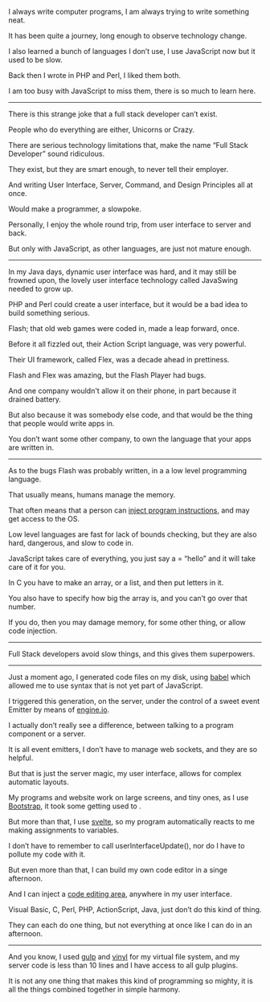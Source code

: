 I always write computer programs,
I am always trying to write something neat.

It has been quite a journey,
long enough to observe technology change.

I also learned a bunch of languages I don’t use,
I use JavaScript now but it used to be slow.

Back then I wrote in PHP and Perl,
I liked them both.

I am too busy with JavaScript to miss them,
there is so much to learn here.

---

There is this strange joke
that a full stack developer can’t exist.

People who do everything are either,
Unicorns or Crazy.

There are serious technology limitations that,
make the name “Full Stack Developer” sound ridiculous.

They exist, but they are smart enough,
to never tell their employer.

And writing User Interface, Server,
Command, and Design Principles all at once.

Would make a programmer,
a slowpoke.

Personally, I enjoy the whole round trip,
from user interface to server and back.

But only with JavaScript, as other languages,
are just not mature enough.

---

In my Java days, dynamic user interface was hard, and it may still be frowned upon,
the lovely user interface technology called JavaSwing needed to grow up.

PHP and Perl could create a user interface,
but it would be a bad idea to build something serious.

Flash; that old web games were coded in,
made a leap forward, once.

Before it all fizzled out, their Action Script language,
was very powerful.

Their UI framework, called Flex,
was a decade ahead in prettiness.

Flash and Flex was amazing,
but the Flash Player had bugs.

And one company wouldn't allow it on their phone,
in part because it drained battery.

But also because it was somebody else code,
and that would be the thing that people would write apps in.

You don’t want some other company,
to own the language that your apps are written in.

---

As to the bugs Flash was probably written,
in a a low level programming language.

That usually means,
humans manage the memory.

That often means that a person can [inject program instructions][1],
and may get access to the OS.

Low level languages are fast for lack of bounds checking,
but they are also hard, dangerous, and slow to code in.

JavaScript takes care of everything,
you just say a = “hello” and it will take care of it for you.

In C you have to make an array, or a list,
and then put letters in it.

You also have to specify how big the array is,
and you can’t go over that number.

If you do, then you may damage memory,
for some other thing, or allow code injection.

---

Full Stack developers avoid slow things,
and this gives them superpowers.

---

Just a moment ago, I generated code files on my disk,
using [babel][A] which allowed me to use syntax that is not yet part of JavaScript.

I triggered this generation, on the server,
under the control of a sweet event Emitter by means of [engine.io][B].

I actually don’t really see a difference,
between talking to a program component or a server.

It is all event emitters, I don’t have to manage web sockets,
and they are so helpful.

But that is just the server magic,
my user interface, allows for complex automatic layouts.

My programs and website work on large screens, and tiny ones,
as I use [Bootstrap][C], it took some getting used to .

But more than that, I use [svelte][D],
so my program automatically reacts to me making assignments to variables.

I don’t have to remember to call userInterfaceUpdate(),
nor do I have to pollute my code with it.

But even more than that,
I can build my own code editor in a singe afternoon.

And I can inject a [code editing area][E],
anywhere in my user interface.

Visual Basic, C, Perl, PHP, ActionScript, Java,
just don’t do this kind of thing.

They can each do one thing,
but not everything at once like I can do in an afternoon.

---

And you know, I used [gulp][F] and [vinyl][G] for my virtual file system,
and my server code is less than 10 lines and I have access to all gulp plugins.

It is not any one thing that makes this kind of programming so mighty,
it is all the things combined together in simple harmony.

[1]: https://www.youtube.com/watch?v=AD-iXWANggo
[A]: https://www.youtube.com/watch?v=yLrNwo4wXOs
[B]: https://www.youtube.com/watch?v=ZKEqqIO7n-k
[C]: https://www.youtube.com/watch?v=O_9u1P5YjVc&list=PL4cUxeGkcC9joIM91nLzd_qaH_AimmdAR
[D]: https://www.youtube.com/watch?v=043h4ugAj4c
[E]: https://www.youtube.com/watch?v=GRxiFiHZ_lg
[F]: https://www.youtube.com/watch?v=oRoy1fJbMls
[G]: https://www.youtube.com/watch?v=R9ZZT2m58yo
